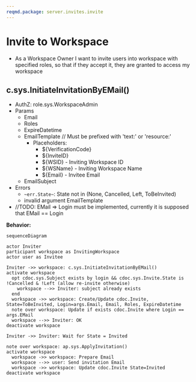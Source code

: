 ```yaml
---
reqmd.package: server.invites.invite
---
```


# Invite to Workspace

- As a Workspace Owner I want to invite users into workspace with specified roles, so that if they accept it, they are granted to access my workspace

## c.sys.InitiateInvitationByEMail()

- AuthZ: role.sys.WorkspaceAdmin
- Params
  - Email
  - Roles
  - ExpireDatetime
  - EmailTemplate // Must be prefixed with 'text:' or 'resource:'
    - Placeholders:
      - ${VerificationCode}
      - ${InviteID}
      - ${WSID} - Inviting Workspace ID
      - ${WSName} - Inviting Workspace Name
      - ${Email} - Invitee Email
  - EmailSubject
- Errors
  - `~err.State~`: State not in (None, Cancelled, Left, ToBeInvited)
  - invalid argument EmailTemplate
- //TODO: EMail => Login must be implemented, currently it is supposed that EMail == Login

**Behavior:**

```mermaid
sequenceDiagram

actor Inviter
participant workspace as InvitingWorkspace
actor user as Invitee

Inviter ->> workspace: c.sys.InitiateInvitationByEMail()
activate workspace
  opt cdoc.sys.Subject exists by login && cdoc.sys.Invite.State is !Cancelled & !Left (allow re-invite otherwise)
    workspace -->> Inviter: subject already exists
  end
  workspace ->> workspace: Create/Update cdoc.Invite, State=ToBeInvited, Login=args.Email, Email, Roles, ExpireDatetime
  note over workspace: Update if exists cdoc.Invite where Login == args.EMail
  workspace -->> Inviter: OK
deactivate workspace

Inviter ->> Inviter: Wait for State = Invited

note over workspace: ap.sys.ApplyInvitation()
activate workspace
  workspace ->> workspace: Prepare Email
  workspace -->> user: Send invitation Email
  workspace ->> workspace: Update cdoc.Invite State=Invited
deactivate workspace
```
